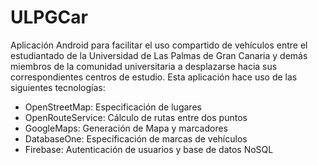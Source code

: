 # ULPGCar 

Aplicación Android para facilitar el uso compartido de vehículos entre el estudiantado de la Universidad de Las Palmas de Gran Canaria y demás miembros de la comunidad universitaria a desplazarse hacia sus correspondientes centros de estudio.
Esta aplicación hace uso de las siguientes tecnologías:

- OpenStreetMap: Especificación de lugares
- OpenRouteService: Cálculo de rutas entre dos puntos
- GoogleMaps: Generación de Mapa y marcadores
- DatabaseOne: Especificación de marcas de vehículos
- Firebase: Autenticación de usuarios y base de datos NoSQL
